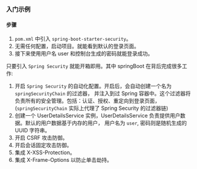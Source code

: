 ### 入门示例

#### 步骤

1. `pom.xml` 中引入 `spring-boot-starter-security`。
2. 无需任何配置，启动项目。就能看到默认的登录页面。
3. 接下来使用用户名 user 和控制台生成的密码就能登录成功。

只要引入 `Spring Security` 就能开箱即用。其中 springBoot 在背后完成很多工作:
1. 开启 `Spring Security` 的自动化配置。开启后，会自动创建一个名为 `springSecurityChain` 的过滤器，
并注入到过 Spring 容器中。这个过滤器将负责所有的安全管理。包括：认证、授权、重定向到登录页面，(`springSecurityChain`
实际上代理了 Spring Security 的过滤器链)
2. 创建一个 UserDetailsService 实例，UserDetailsService 负责提供用户数据。默认的用户数据基于内存的用户，
用户名为 `user`, 密码则是随机生成的 UUID 字符串。
3. 开启 CSRF 攻击防御。
4. 开启会话固定攻击防御。
5. 集成 X-XSS-Protection。
6. 集成 X-Frame-Options 以防止单击劫持。

